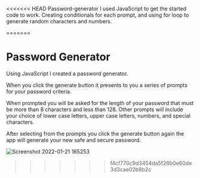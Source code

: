 <<<<<<< HEAD
Password-generator 
I used JavaScript to get the started code to work. Creating conditionals for each prompt, and using for loop to generate random characters and numbers.

=======
# Password Generator

Using JavaScript I created a password generator.

When you click the generate button it presents to you a series of prompts for your password criteria.

When prompted you will be asked for the length of your password that must be more than 8 characters and less than 128.
Other prompts will include your choice of lower case letters, upper case letters, numbers, and special characters.

After selecting from the prompts you click the generate button again the app will generate your new safe and secure password.


![Screenshot 2022-01-21 165253](https://user-images.githubusercontent.com/92943101/150605190-508467ba-47c8-4172-93fd-90ba6371f30a.png)
>>>>>>> f4cf770c9d3454da5f26b0e60de3d3cae02b8b2c
